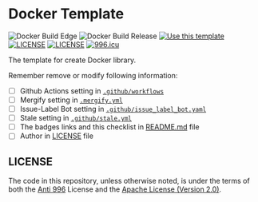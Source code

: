 # Docker Template

![Docker Build Edge](https://github.com/Teakowa/Docker-Template/workflows/Docker%20Build%20Edge/badge.svg?event=push)
![Docker Build Release](https://github.com/Teakowa/Docker-Template/workflows/Docker%20Build%20Edge/badge.svg?event=release)
[![Use this template](https://img.shields.io/badge/GitHub-Use_this_template-green.svg?style=flat-square)](https://github.com/Teakowa/docker-template/generate)
[![LICENSE](https://img.shields.io/badge/License-Apache--2.0-green.svg?style=flat-square)](LICENSE)
[![LICENSE](https://img.shields.io/badge/License-Anti%20996-blue.svg?style=flat-square)](https://github.com/996icu/996.ICU/blob/master/LICENSE)
[![996.icu](https://img.shields.io/badge/Link-996.icu-red.svg?style=flat-square)](https://996.icu)

The template for create Docker library.

Remember remove or modify following information:

* [ ] Github Actions setting in [`.github/workflows`](/.github/workflows)
* [ ] Mergify setting in [`.mergify.yml`](/.mergify.yml)
* [ ] Issue-Label Bot setting in [`.github/issue_label_bot.yaml`](/.github/issue_label_bot.yaml) 
* [ ] Stale setting in [`.github/stale.yml`](/.github/stale.yml)
* [ ] The badges links and this checklist in [README.md](/README.md) file
* [ ] Author in [LICENSE](/LICENSE) file

## LICENSE
The code in this repository, unless otherwise noted, is under the terms of both the [Anti 996](https://github.com/996icu/996.ICU/blob/master/LICENSE) License and the [Apache License (Version 2.0)](LICENSE).
